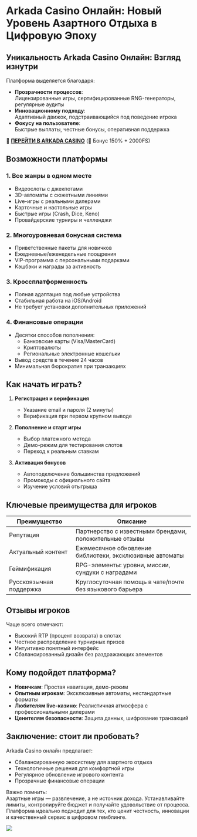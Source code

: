 
# Arkada Casino Онлайн: Новый Уровень Азартного Отдыха в Цифровую Эпоху

## Уникальность Arkada Casino Онлайн: Взгляд изнутри
Платформа выделяется благодаря:
- **Прозрачности процессов**:  
  Лицензированные игры, сертифицированные RNG-генераторы, регулярные аудиты
- **Инновационному подходу**:  
  Адаптивный движок, подстраивающийся под поведение игрока
- **Фокусу на пользователе**:  
  Быстрые выплаты, честные бонусы, оперативная поддержка

🎰 **[ПЕРЕЙТИ В ARKADA CASINO](https://clck.ru/3Mmm8a "ПЕРЕЙТИ В ARKADA CASINO")** (🎁 Бонус 150% + 2000FS)

## Возможности платформы
### 1. Все жанры в одном месте
- Видеослоты с джекпотами
- 3D-автоматы с сюжетными линиями
- Live-игры с реальными дилерами
- Карточные и настольные игры
- Быстрые игры (Crash, Dice, Keno)
- Провайдерские турниры и челленджи

### 2. Многоуровневая бонусная система
- Приветственные пакеты для новичков
- Ежедневные/еженедельные поощрения
- VIP-программа с персональными подарками
- Кэшбэки и награды за активность

### 3. Кроссплатформенность
- Полная адаптация под любые устройства
- Стабильная работа на iOS/Android
- Не требует установки дополнительных приложений

### 4. Финансовые операции
- Десятки способов пополнения:
  * Банковские карты (Visa/MasterCard)
  * Криптовалюты
  * Региональные электронные кошельки
- Вывод средств в течение 24 часов
- Минимальная бюрократия при транзакциях

## Как начать играть?
1. **Регистрация и верификация**  
   - Указание email и пароля (2 минуты)
   - Верификация при первом крупном выводе

2. **Пополнение и старт игры**  
   - Выбор платежного метода
   - Демо-режим для тестирования слотов
   - Переход к реальным ставкам

3. **Активация бонусов**  
   - Автоподключение большинства предложений
   - Промокоды с официального сайта
   - Изучение условий отыгрыша

## Ключевые преимущества для игроков
| Преимущество          | Описание                                                                 |
|------------------------|--------------------------------------------------------------------------|
| Репутация              | Партнерство с известными брендами, положительные отзывы                 |
| Актуальный контент     | Ежемесячное обновление библиотеки, эксклюзивные автоматы                |
| Геймификация           | RPG-элементы: уровни, миссии, сундуки с наградами                       |
| Русскоязычная поддержка | Круглосуточная помощь в чате/почте без языкового барьера                |

## Отзывы игроков
Чаще всего отмечают:
- Высокий RTP (процент возврата) в слотах
- Честное распределение турнирных призов
- Интуитивно понятный интерфейс
- Сбалансированный дизайн без раздражающих элементов

## Кому подойдет платформа?
- **Новичкам**: Простая навигация, демо-режим
- **Опытным игрокам**: Эксклюзивные автоматы, нестандартные форматы
- **Любителям live-казино**: Реалистичная атмосфера с профессиональными дилерами
- **Ценителям безопасности**: Защита данных, шифрование транзакций

## Заключение: стоит ли пробовать?
Arkada Casino онлайн предлагает:
- Сбалансированную экосистему для азартного отдыха
- Технологичные решения для комфортной игры
- Регулярное обновление игрового контента
- Прозрачные финансовые операции

Важно помнить:  
Азартные игры — развлечение, а не источник дохода. Устанавливайте лимиты, контролируйте бюджет и получайте удовольствие от процесса. Платформа идеально подходит для тех, кто ценит честность, инновации и качественный сервис в цифровом гемблинге.

[![](https://i.ibb.co/yF8tXZFh/arkada-banner.png)](https://clck.ru/3Mmm8a)
